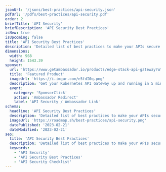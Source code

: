 ```yaml
---
jsonUrl: '/jsons/best-practices/api-security.json'
pdfUrl: '/pdfs/best-practices/api-security.pdf'
order: 2
briefTitle: 'API Security'
briefDescription: 'API Security Best Practices'
isNew: true
isUpcoming: false
title: 'API Security Best Practices'
description: 'Detailed list of best practices to make your APIs secure'
dimensions:
  width: 968
  height: 1543.39
sponsor:
  url: 'https://www.getambassador.io/products/edge-stack-api-gateway?utm_source=roadmap-sh&utm_medium=edge-stack-page&utm_campaign=new-account'
  title: 'Featured Product'
  imageUrl: 'https://i.imgur.com/e5fdI0q.png'
  description: 'Get your Kubernetes API Gateway up and running in 5 minutes with Ambassador Edge Stack!'
  event:
    category: 'SponsorClick'
    action: 'Ambassador Redirect'
    label: 'API Security / Ambassador Link'
schema:
  headline: 'API Security Best Practices'
  description: 'Detailed list of best practices to make your APIs secure. Each best practice carries further details and how to implement that best practice.'
  imageUrl: 'https://roadmap.sh/best-practices/api-security.png'
  datePublished: '2023-02-21'
  dateModified: '2023-02-21'
seo:
  title: 'API Security Best Practices'
  description: 'Detailed list of best practices to make your APIs secure. Each best practice carries further details and how to implement that best practice.'
  keywords:
    - 'API Security'
    - 'API Security Best Practices'
    - 'API Security Checklist'
---
```

